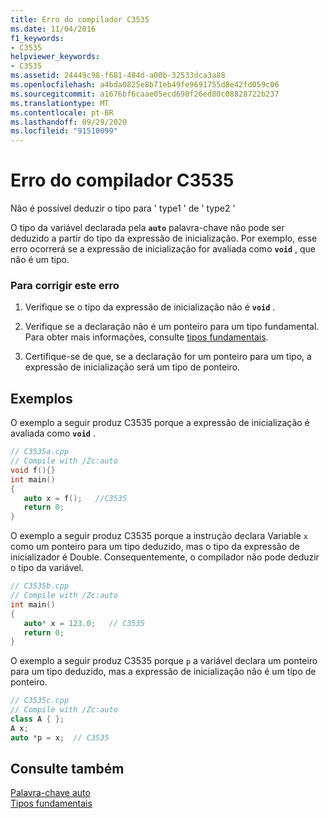 ```yaml
---
title: Erro do compilador C3535
ms.date: 11/04/2016
f1_keywords:
- C3535
helpviewer_keywords:
- C3535
ms.assetid: 24449c98-f681-484d-a00b-32533dca3a88
ms.openlocfilehash: a4bda0825e8b71eb49fe9691755d8e42fd059c06
ms.sourcegitcommit: a1676bf6caae05ecd698f26ed80c08828722b237
ms.translationtype: MT
ms.contentlocale: pt-BR
ms.lasthandoff: 09/29/2020
ms.locfileid: "91510099"
---
```

# <a name="compiler-error-c3535"></a>Erro do compilador C3535

Não é possível deduzir o tipo para ' type1 ' de ' type2 '

O tipo da variável declarada pela **`auto`** palavra-chave não pode ser deduzido a partir do tipo da expressão de inicialização. Por exemplo, esse erro ocorrerá se a expressão de inicialização for avaliada como **`void`** , que não é um tipo.

### <a name="to-correct-this-error"></a>Para corrigir este erro

1. Verifique se o tipo da expressão de inicialização não é **`void`** .

1. Verifique se a declaração não é um ponteiro para um tipo fundamental. Para obter mais informações, consulte [tipos fundamentais](../../cpp/fundamental-types-cpp.md).

1. Certifique-se de que, se a declaração for um ponteiro para um tipo, a expressão de inicialização será um tipo de ponteiro.

## <a name="examples"></a>Exemplos

O exemplo a seguir produz C3535 porque a expressão de inicialização é avaliada como **`void`** .

```cpp
// C3535a.cpp
// Compile with /Zc:auto
void f(){}
int main()
{
   auto x = f();   //C3535
   return 0;
}
```

O exemplo a seguir produz C3535 porque a instrução declara Variable `x` como um ponteiro para um tipo deduzido, mas o tipo da expressão de inicializador é Double. Consequentemente, o compilador não pode deduzir o tipo da variável.

```cpp
// C3535b.cpp
// Compile with /Zc:auto
int main()
{
   auto* x = 123.0;   // C3535
   return 0;
}
```

O exemplo a seguir produz C3535 porque `p` a variável declara um ponteiro para um tipo deduzido, mas a expressão de inicialização não é um tipo de ponteiro.

```cpp
// C3535c.cpp
// Compile with /Zc:auto
class A { };
A x;
auto *p = x;  // C3535
```

## <a name="see-also"></a>Consulte também

[Palavra-chave auto](../../cpp/auto-cpp.md)<br/>
[Tipos fundamentais](../../cpp/fundamental-types-cpp.md)

